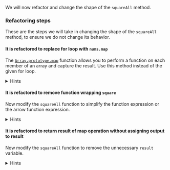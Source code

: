 <!--bl
    (filemeta
        (title "Square All")
    )
/bl-->
We will now refactor and change the shape of the `squareAll` method.

### Refactoring steps

These are the steps we will take in changing the shape of the `squareAll` method, to ensure we do not change its behavior.

#### It is refactored to replace for loop with `nums.map`

The [`Array.prototype.map`](https://developer.mozilla.org/en-US/docs/Web/JavaScript/Reference/Global_Objects/Array/map) function allows you to perform a function on each member of an array and capture the result. Use this method instead of the given for loop.

<details><summary>Hints</summary>

The `Array.prototype.map` allows you to transform all values in an array such that if you wanted to get the square root of all values in an array it would look like `values.map(value => Math.sqrt(value))`. Both of these return a new array where each value in the array is a square root of a value in the original.

<details><summary>Code</summary>

**Example 1**

```javascript
    function squareAll(nums) {
        let result = ?.map(? => square(?));
        return result;
    }
```

**Example 2**

```javascript
    function squareAll(nums) {
        var result = ?.map(function (?) { return square(?); });
        return result;
    }
```

</details>

</details>

#### It is refactored to remove function wrapping `square`

Now modify the `squareAll` function to simplify the function expression or the arrow function expression.

<details><summary>Hints</summary>

If you were to log all items in an array to the console, you don't need a function expression. Instead you could just pass the log method like so `values.forEach(console.log)`.

<details><summary>Code</summary>

**Example**

```javascript
    function squareAll(nums) {
        let result = ?.map(square);
        return result;
    }
```

</details>

</details>

#### It is refactored to return result of map operation without assigning output to result

Now modify the `squareAll` function to remove the unnecessary `result` variable.

<details><summary>Hints</summary>

Instead of an assignment, maybe just return the result of map.

<details><summary>Code</summary>

```javascript
    function squareAll(nums) {
        return ?.map(square);
    }
```

</details>

</details>